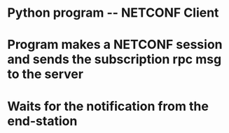 # Python program -- NETCONF Client

# Program makes a NETCONF session and sends the subscription rpc msg to the server

# Waits for the notification from the end-station